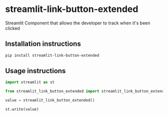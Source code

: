 # streamlit-link-button-extended

Streamlit Component that allows the developer to track when it's been clicked

## Installation instructions 

```sh
pip install streamlit-link-button-extended
```

## Usage instructions

```python
import streamlit as st

from streamlit_link_button_extended import streamlit_link_button_extended

value = streamlit_link_button_extended()

st.write(value)

